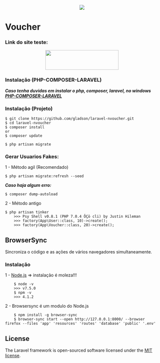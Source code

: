 <p align="center"><img src="https://laravel.com/assets/img/components/logo-laravel.svg"></p>

# Voucher

### Link do site teste:

<p align="center">
	<a href="http://nvoucher.herokuapp.com/">
		<img height="64" width="240" src="http://i.imgur.com/3Vex140.png">
	</a>
</p>

### Instalação (PHP-COMPOSER-LARAVEL)

***Caso tenha duvidas em instalar o php, composer, laravel, no windows [PHP-COMPOSER-LARAVEL](https://gist.github.com/gladson/bfd863cb88d66f84b2fde8929265553a#file-composer_laravel-md)***

### Instalação (Projeto)

```shell
$ git clone https://github.com/gladson/laravel-nvoucher.git
$ cd laravel-nvoucher
$ composer install
or
$ composer update

$ php artisan migrate
```

### Gerar Usuarios Fakes:

1 - Método agil (Recomendado)

```shell
$ php artisan migrate:refresh --seed
```

***Caso haja algum erro:***
```shell
$ composer dump-autoload
```

2 - Método antigo

```shell
$ php artisan tinker
	>>> Psy Shell v0.8.1 (PHP 7.0.4 ÔÇö cli) by Justin Hileman
	>>> factory(App\User::class, 10)->create();
	>>> factory(App\Voucher::class, 20)->create();
```

## BrowserSync

Sincroniza o código e as ações de vários navegadores simultaneamente.

### Instalação

1 - [Node.js](https://nodejs.org/en/) => instalação é moleza!!!

```shell
	$ node -v
	>>> v7.5.0
	$ npm -v
	>>> 4.1.2
```

2 - Browsersync é um modulo do Node.js

```shell
	$ npm install -g browser-sync
	$ browser-sync start --open http://127.0.0.1:8000/ --browser firefox --files 'app' 'resources' 'routes' 'database' 'public' '.env'
```

## License

The Laravel framework is open-sourced software licensed under the [MIT license](http://opensource.org/licenses/MIT).